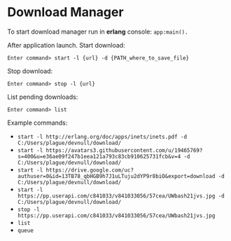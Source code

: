 # Download Manager

To start download manager run in **erlang** console: `app:main().`
    
After application launch.
Start download:
```
Enter command> start -l {url} -d {PATH_where_to_save_file}
```
Stop download:
```
Enter command> stop -l {url}
```
List pending downloads:
```
Enter command> list
``` 
 
Example commands:

* ``start -l http://erlang.org/doc/apps/inets/inets.pdf -d C:/Users/plague/devnull/download/``
* ``start -l https://avatars3.githubusercontent.com/u/19465769?s=400&u=e36ae09f247b1eea121a793c83cb910625731fcb&v=4 -d C:/Users/plague/devnull/download/``
* ``start -l https://drive.google.com/uc?authuser=0&id=13TB78_qbHGB9h7J1uLTuju2dYP9r8biO&export=download -d C:/Users/plague/devnull/download/``
* ``start -l https://pp.userapi.com/c841033/v841033056/57cea/UWbash21jvs.jpg -d C:/Users/plague/devnull/download/``
* ``stop -l https://pp.userapi.com/c841033/v841033056/57cea/UWbash21jvs.jpg``
* ``list``
* ``queue``